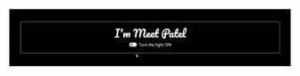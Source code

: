 <img src="https://github.com/meetxpress/Codepens/blob/main/Neon%20Light%20Effect%20on%20Switch/output.gif"/>

